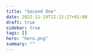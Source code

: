 ```yaml
---
title: "Second One"
date: 2022-11-19T12:12:27+01:00
draft: true
sidebar: true
tags: []
hero: "hero.png"
summary: ""
---
```


